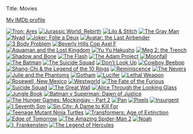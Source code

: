 Title: Movies

[My IMDb profile](http://www.imdb.com/name/nm6581754)

[![Tron: Ares][tt6604188_img]][tt6604188]
[![Jurassic World: Rebirth][tt31036941_img]][tt31036941]
[![Lilo & Stitch][tt11655566_img]][tt11655566]
[![The Gray Man][tt1649418_img]][tt1649418]
[![Nyad][tt5302918_img]][tt5302918]
[![Joker: Folie a Deux][tt11315808_img]][tt11315808]
[![Avatar: the Last Airbender][tt9018736_img]][tt9018736]
[![3 Body Problem][tt13016388_img]][tt13016388]
[![Beverly Hills Cop Axel F][tt3083016_img]][tt3083016]
[![Aquaman and the Lost Kingdom][tt9663764_img]][tt9663764]
[![Yu Yu Hakusho][tt13664452_img]][tt13664452]
[![Meg 2: the Trench][tt9224104_img]][tt9224104]
[![Shadow and Bone][tt2403776_img]][tt2403776]
[![The Flash][tt0439572_img]][tt0439572]
[![The Adam Project][tt2463208_img]][tt2463208]
[![Moonfall][tt5834426_img]][tt5834426]
[![The Batman][tt1877830_img]][tt1877830]
[![The Suicide Squad][tt6334354_img]][tt6334354]
[![Don’t Look Up][tt11286314_img]][tt11286314]
[![Cowboy Beebop][tt1267295_img]][tt1267295]
[![Shang-Chi & the Legend of the 10 Rings][tt9376612_img]][tt9376612]
[![Reminiscence][tt3272066_img]][tt3272066]
[![The Nevers][tt8697870_img]][tt8697870]
[![Julie and the Phantoms][tt10183988_img]][tt10183988]
[![Gotham][tt3749900_img]][tt3749900]
[![Lucifer][tt4052886_img]][tt4052886]
[![Lethal Weapon][tt5164196_img]][tt5164196]
[![Rosewell, New Mexico][tt7588054_img]][tt7588054]
[![Westworld][tt0475784_img]][tt0475784]
[![The Fate of the Furious][tt4630562_img]][tt4630562]
[![Suicide Squad][tt1386697_img]][tt1386697]
[![The Great Wall][tt2034800_img]][tt2034800]
[![Alice Through the Looking Glass][tt2567026_img]][tt2567026]
[![Jungle Book][tt3040964_img]][tt3040964]
[![Batman v Superman: Dawn of Justice][tt2975590_img]][tt2975590]
[![The Hunger Games: Mockingjay - Part 2][tt1951266_img]][tt1951266]
[![Pan][tt3332064_img]][tt3332064]
[![Pixels][tt2120120_img]][tt2120120]
[![Insurgent][tt2908446_img]][tt2908446]
[![I Seventh Son][tt1121096_img]][tt1121096]
[![Sin City: A Dame to Kill For][tt0458481_img]][tt0458481]
[![Teenage Mutant Ninja Turtles][tt1291150_img]][tt1291150]
[![Transformers: Age of Extinction][tt2109248_img]][tt2109248]
[![Edge of Tomorrow][tt1631867_img]][tt1631867]
[![The Amazing Spider-Man 2][tt1872181_img]][tt1872181]
[![Noah][tt1959490_img]][tt1959490]
[![I, Frankenstein][tt1418377_img]][tt1418377]
[![The Legend of Hercules][tt1043726_img]][tt1043726]

[tt6604188_img]: {filename}/media/2025-tron-ares.jpg
[tt31036941_img]: {filename}/media/2025-jurassic-world-rebirth.jpg
[tt11655566_img]: {filename}/media/2025-lilo-and-stitch.jpg
[tt1649418_img]: {filename}/media/2022-the_gray_man.jpg
[tt5302918_img]: {filename}/media/2023-nyad.jpg
[tt11315808_img]: {filename}/media/2024-joker.jpg
[tt9018736_img]: {filename}/media/2024-avatar_the_last_airbender.jpg
[tt13016388_img]: {filename}/media/2024-3_body_problem.jpg
[tt3083016_img]: {filename}/media/2024-beverly_hills_cop_axel_f.jpg
[tt9663764_img]: {filename}/media/2024-aquaman_and_the_lost_kingdom.jpg
[tt13664452_img]: {filename}/media/2023-yu_yu_hakusho.jpg
[tt9224104_img]: {filename}/media/2023-meg_2.jpg
[tt2403776_img]: {filename}/media/2021-shadow_and_bone.jpg
[tt0439572_img]: {filename}/media/2023-the_flash.jpg 
[tt2463208_img]: {filename}/media/2022-the_adam_project.jpg
[tt5834426_img]: {filename}/media/2022-moonfall.jpg
[tt1877830_img]: {filename}/media/2022-the_batman.jpg
[tt6334354_img]: {filename}/media/2021-the_suicide_squad.jpg
[tt11286314_img]: {filename}/media/2021-dont_look_up.jpg
[tt1267295_img]: {filename}/media/2021-cowboy_beebop.jpg
[tt9376612_img]: {filename}/media/2021-shang-chi.jpg
[tt3272066_img]: {filename}/media/2021-reminiscence.jpg
[tt8697870_img]: {filename}/media/2021-the_nevers.jpg
[tt10183988_img]: {filename}/media/2020-julie_and_the_phantoms.jpg
[tt3749900_img]: {filename}/media/2014-gotham.jpg
[tt4052886_img]: {filename}/media/2016-lucifer.jpg
[tt5164196_img]: {filename}/media/2016-lethal_weapon.jpg
[tt7588054_img]: {filename}/media/2019-rosewell_new_mexico.jpg
[tt0475784_img]: {filename}/media/2016-westworld.jpg
[tt4630562_img]: {filename}/media/2017-the_fate_of_the_furious.jpg
[tt1386697_img]: {filename}/media/2016-suicide_squad.jpg
[tt2034800_img]: {filename}/media/2016-the_great_wall.jpg
[tt2567026_img]: {filename}/media/2016-alice_through_the_looking_glass.jpg
[tt3040964_img]: {filename}/media/2016-jungle_book.jpg
[tt2975590_img]: {filename}/media/2016-batman_v_superman_-_dawn_of_justice.jpg
[tt1951266_img]: {filename}/media/2015_the_hunger_games_-_mockingjay_(Part_2).jpg
[tt3332064_img]: {filename}/media/2015-pan.jpg
[tt2120120_img]: {filename}/media/2015-pixels.jpg
[tt2908446_img]: {filename}/media/2015-insurgent.jpg
[tt1121096_img]: {filename}/media/2014-seventh_son.jpg
[tt0458481_img]: {filename}/media/2014-sin_city_-_a_dame_to_kill_for.jpg
[tt1291150_img]: {filename}/media/2014-teenage_mutant_ninja_turtles.jpg
[tt2109248_img]: {filename}/media/2014-transformers_-_age_of_extinction.jpg
[tt1631867_img]: {filename}/media/2014-edge_of_tomorrow.jpg
[tt1872181_img]: {filename}/media/2014-the_amazing_spider-man_2.jpg
[tt1959490_img]: {filename}/media/2014-noah.jpg
[tt1418377_img]: {filename}/media/2014-i,_frankenstein.jpg
[tt1043726_img]: {filename}/media/2014-the_legend_of_hercules.jpg

[tt6604188]: https://www.imdb.com/title/tt6604188/
[tt31036941]: https://www.imdb.com/title/tt31036941/
[tt11655566]: https://www.imdb.com/title/tt11655566/
[tt1649418]: http://www.imdb.com/title/tt1649418
[tt5302918]: http://www.imdb.com/title/tt5302918
[tt11315808]: http://www.imdb.com/title/tt11315808
[tt9018736]: http://www.imdb.com/title/tt9018736
[tt13016388]: http://www.imdb.com/title/tt13016388
[tt3083016]: http://www.imdb.com/title/tt3083016
[tt9663764]: http://www.imdb.com/title/tt9663764
[tt13664452]: http://www.imdb.com/title/tt13664452
[tt9224104]: http://www.imdb.com/title/tt9224104
[tt2403776]: http://www.imdb.com/title/tt2403776
[tt0439572]: http://www.imdb.com/title/tt0439572
[tt2463208]: http://www.imdb.com/title/tt2463208
[tt5834426]: http://www.imdb.com/title/tt5834426
[tt1877830]: http://www.imdb.com/title/tt1877830
[tt6334354]: http://www.imdb.com/title/tt6334354
[tt11286314]: http://www.imdb.com/title/tt11286314
[tt1267295]: http://www.imdb.com/title/tt1267295
[tt9376612]: http://www.imdb.com/title/tt9376612
[tt3272066]: http://www.imdb.com/title/tt3272066
[tt8697870]: http://www.imdb.com/title/tt8697870
[tt10183988]: http://www.imdb.com/title/tt10183988
[tt3749900]: http://www.imdb.com/title/tt3749900
[tt4052886]: http://www.imdb.com/title/tt4052886
[tt5164196]: http://www.imdb.com/title/tt5164196
[tt7588054]: http://www.imdb.com/title/tt7588054
[tt0475784]: http://www.imdb.com/title/tt0475784
[tt4630562]: http://www.imdb.com/title/tt4630562
[tt1386697]: http://www.imdb.com/title/tt1386697
[tt2034800]: http://www.imdb.com/title/tt2034800
[tt2567026]: http://www.imdb.com/title/tt2567026
[tt3040964]: http://www.imdb.com/title/tt3040964
[tt2975590]: http://www.imdb.com/title/tt2975590
[tt1951266]: http://www.imdb.com/title/tt1951266
[tt3332064]: http://www.imdb.com/title/tt3332064
[tt2120120]: http://www.imdb.com/title/tt2120120
[tt2908446]: http://www.imdb.com/title/tt2908446
[tt1121096]: http://www.imdb.com/title/tt1121096
[tt0458481]: http://www.imdb.com/title/tt0458481
[tt1291150]: http://www.imdb.com/title/tt1291150
[tt2109248]: http://www.imdb.com/title/tt2109248
[tt1631867]: http://www.imdb.com/title/tt1631867
[tt1872181]: http://www.imdb.com/title/tt1872181
[tt1959490]: http://www.imdb.com/title/tt1959490
[tt1418377]: http://www.imdb.com/title/tt1418377
[tt1043726]: http://www.imdb.com/title/tt1043726

